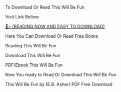 To Download Or Read This Will Be Fun

Visit Link Bellow

<a href="https://uk.ebookarea.xyz/?book=199635075-this-will-be-fun">📖&gt; [READING NOW AND EASY TO DOWNLOAD]</a>

Here You Can Download Or Read Free Books

Reading This Will Be Fun

Download This Will Be Fun

PDF/Ebook This Will Be Fun

Now You ready to Read Or Download This Will Be Fun

This Will Be Fun by (E.B. Asher) PDF Free Download
